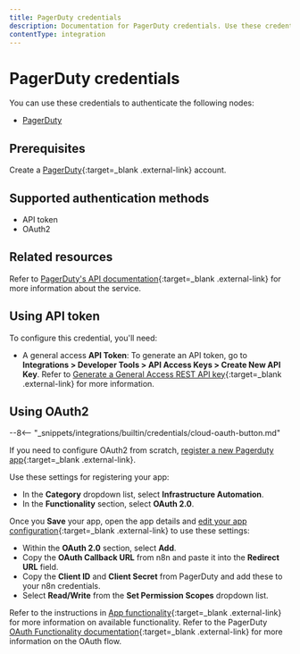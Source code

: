 ```yaml
---
title: PagerDuty credentials
description: Documentation for PagerDuty credentials. Use these credentials to authenticate PagerDuty in n8n, a workflow automation platform.
contentType: integration
---
```


# PagerDuty credentials

You can use these credentials to authenticate the following nodes:

- [PagerDuty](/integrations/builtin/app-nodes/n8n-nodes-base.pagerduty/)

## Prerequisites

Create a [PagerDuty](https://pagerduty.com/){:target=_blank .external-link} account.

## Supported authentication methods

- API token
- OAuth2

## Related resources

Refer to [PagerDuty's API documentation](https://developer.pagerduty.com/docs/531092d4c6658-rest-api-v2-overview){:target=_blank .external-link} for more information about the service.

## Using API token

To configure this credential, you'll need:

- A general access **API Token**: To generate an API token, go to **Integrations > Developer Tools > API Access Keys > Create New API Key**. Refer to [Generate a General Access REST API key](https://support.pagerduty.com/docs/api-access-keys#generate-a-general-access-rest-api-key){:target=_blank .external-link} for more information.

## Using OAuth2

--8<-- "_snippets/integrations/builtin/credentials/cloud-oauth-button.md"

If you need to configure OAuth2 from scratch, [register a new Pagerduty app](https://developer.pagerduty.com/docs/dd91fbd09a1a1-register-an-app){:target=_blank .external-link}.

Use these settings for registering your app:

- In the **Category** dropdown list, select **Infrastructure Automation**.
- In the **Functionality** section, select **OAuth 2.0**.

Once you **Save** your app, open the app details and [edit your app configuration](https://developer.pagerduty.com/docs/dd91fbd09a1a1-register-an-app#editing-your-app-configuration){:target=_blank .external-link} to use these settings:

- Within the **OAuth 2.0** section, select **Add**.
- Copy the **OAuth Callback URL** from n8n and paste it into the **Redirect URL** field.
- Copy the **Client ID** and **Client Secret** from PagerDuty and add these to your n8n credentials.
- Select **Read/Write** from the **Set Permission Scopes** dropdown list.

Refer to the instructions in [App functionality](https://developer.pagerduty.com/docs/b25fd1b8acb1b-app-functionality){:target=_blank .external-link} for more information on available functionality. Refer to the PagerDuty [OAuth Functionality documentation](https://developer.pagerduty.com/docs/f59fdbd94ceab-o-auth-functionality){:target=_blank .external-link} for more information on the OAuth flow.


